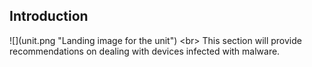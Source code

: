 
## Introduction

![](unit.png &quot;Landing image for the unit&quot;)
&lt;br&gt;
This section will provide recommendations on dealing with devices infected with malware.
